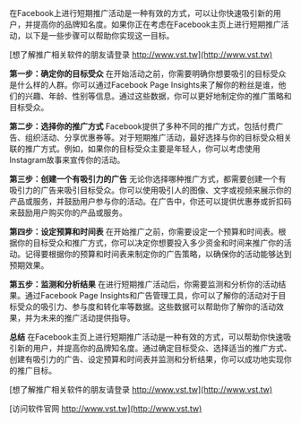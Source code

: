 在Facebook上进行短期推广活动是一种有效的方式，可以让你快速吸引新的用户，并提高你的品牌知名度。如果你正在考虑在Facebook主页上进行短期推广活动，以下是一些步骤可以帮助你实现这一目标。

[想了解推广相关软件的朋友请登录 http://www.vst.tw](http://www.vst.tw)

**第一步：确定你的目标受众**
在开始活动之前，你需要明确你想要吸引的目标受众是什么样的人群。你可以通过Facebook Page Insights来了解你的粉丝是谁，他们的兴趣、年龄、性别等信息。通过这些数据，你可以更好地制定你的推广策略和目标受众。

**第二步：选择你的推广方式**
Facebook提供了多种不同的推广方式，包括付费广告、组织活动、分享优惠券等。对于短期推广活动，最好选择与你的目标受众相关联的推广方式。例如，如果你的目标受众主要是年轻人，你可以考虑使用Instagram故事来宣传你的活动。

**第三步：创建一个有吸引力的广告**
无论你选择哪种推广方式，都需要创建一个有吸引力的广告来吸引目标受众。你可以使用吸引人的图像、文字或视频来展示你的产品或服务，并鼓励用户参与你的活动。在广告中，你还可以提供优惠券或折扣码来鼓励用户购买你的产品或服务。

**第四步：设定预算和时间表**
在开始推广之前，你需要设定一个预算和时间表。根据你的目标受众和推广方式，你可以决定你想要投入多少资金和时间来推广你的活动。记得要根据你的预算和时间表来制定你的广告策略，以确保你的活动能够达到预期效果。

**第五步：监测和分析结果**
在进行短期推广活动后，你需要监测和分析你的活动结果。通过Facebook Page Insights和广告管理工具，你可以了解你的活动对于目标受众的吸引力、参与度和转化率等数据。这些数据可以帮助你了解你的活动效果，并为未来的推广活动提供指导。

**总结**
在Facebook主页上进行短期推广活动是一种有效的方式，可以帮助你快速吸引新的用户，并提高你的品牌知名度。通过确定目标受众、选择适当的推广方式、创建有吸引力的广告、设定预算和时间表并监测和分析结果，你可以成功地实现你的推广目标。

[想了解推广相关软件的朋友请登录 http://www.vst.tw](http://www.vst.tw)


[访问软件官网 http://www.vst.tw](http://www.vst.tw)
